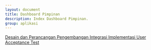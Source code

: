 ```yaml
---
layout: document
title: Dashboard Pimpinan
description: Index Dashboard Pimpinan.
group: aplikasi
---
```


<div class="list-group">
  <a class="list-group-item list-group-item-action" href="{{ site.baseurl }}/document/aplikasi/dashboard-pimpinan/desain-dan-perancangan/">
    Desain dan Perancangan
  </a>
  <a class="list-group-item list-group-item-action" href="{{ site.baseurl }}/document/aplikasi/dashboard-pimpinan/pengembangan/">
    Pengembangan
  </a>
  <a class="list-group-item list-group-item-action" href="{{ site.baseurl }}/document/aplikasi/dashboard-pimpinan/integrasi/">
    Integrasi
  </a>
  <a class="list-group-item list-group-item-action" href="{{ site.baseurl }}/document/aplikasi/dashboard-pimpinan/implementasi/">
    Implementasi
  </a>
  <a class="list-group-item list-group-item-action" href="{{ site.baseurl }}/document/aplikasi/dashboard-pimpinan/uat/">
    User Acceptance Test
  </a>
</div>
